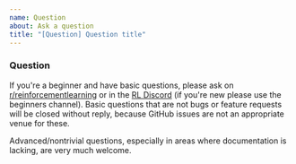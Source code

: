 ```yaml
---
name: Question
about: Ask a question
title: "[Question] Question title"
---
```



### Question

If you're a beginner and have basic questions, please ask on 
[r/reinforcementlearning](https://www.reddit.com/r/reinforcementlearning/) 
or in the [RL Discord](https://discord.com/invite/xhfNqQv) 
(if you're new please use the beginners channel). 
Basic questions that are not bugs or feature requests will be closed without reply, 
because GitHub issues are not an appropriate venue for these.

Advanced/nontrivial questions, especially in areas where documentation is lacking, are very much welcome.
